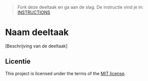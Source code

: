 > _Fork_ deze deeltaak en ga aan de slag. De instructie vind je in: [INSTRUCTIONS](https://github.com/fdnd-task/js-fundamentals/blob/main/docs/INSTRUCTIONS.md)

# Naam deeltaak

[Beschrijving van de deeltaak]

## Licentie

This project is licensed under the terms of the [MIT license](./LICENSE).
